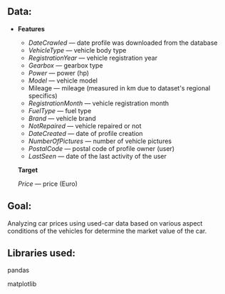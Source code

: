 ## Data:

- **Features**

  - *DateCrawled* — date profile was downloaded from the database
  - *VehicleType* — vehicle body type
  - *RegistrationYear* — vehicle registration year
  - *Gearbox* — gearbox type
  - *Power* — power (hp)
  - *Model* — vehicle model
  - Mileage — mileage (measured in km due to dataset's regional specifics)
  - *RegistrationMonth* — vehicle registration month
  - *FuelType* — fuel type
  - *Brand* — vehicle brand
  - *NotRepaired* — vehicle repaired or not
  - *DateCreated* — date of profile creation
  - *NumberOfPictures* — number of vehicle pictures
  - *PostalCode* — postal code of profile owner (user)
  - *LastSeen* — date of the last activity of the user

  **Target**

  *Price* — price (Euro)

## Goal:

Analyzing car prices using used-car data based on various aspect conditions of the vehicles for determine the market value of the car.

## Libraries used:

pandas

matplotlib
